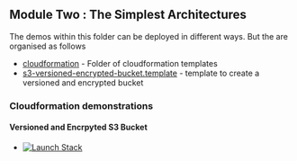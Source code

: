 ## Module Two : The Simplest Architectures

The demos within this folder can be deployed in different ways. But the are organised as follows

* [cloudformation](cloudformation) - Folder of cloudformation templates
* [s3-versioned-encrypted-bucket.template](cloudformation/s3-versioned-encrypted-bucket.template) - template to create a versioned and encrypted bucket


### Cloudformation demonstrations

#### Versioned and Encrpyted S3 Bucket


* <a href="https://console.aws.amazon.com/cloudformation/home#/stacks/new?stackName=buildkite&amp;templateURL=https://s3.amazonaws.com/my-great-stack.json"><img alt="Launch Stack" src="https://cdn.rawgit.com/buildkite/cloudformation-launch-stack-button-svg/master/launch-stack.svg"></a>